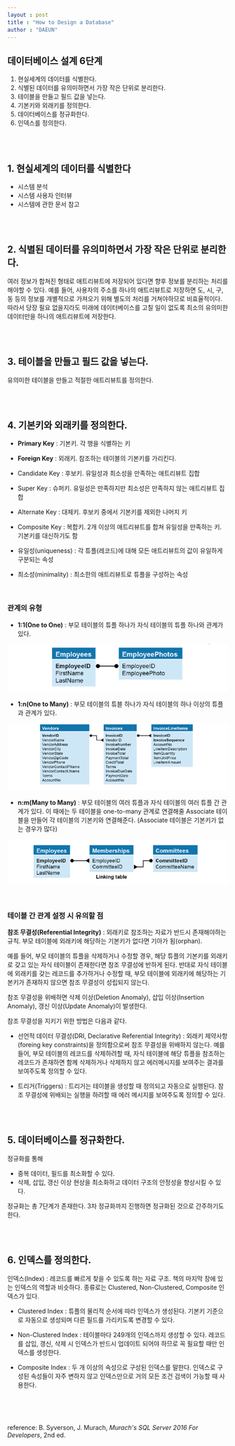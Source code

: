 ```yaml
---
layout : post
title : "How to Design a Database"
author : "DAEUN"
---
```


## 데이터베이스 설계 6단계

1. 현실세계의 데이터를 식별한다.
2. 식별된 데이터를 유의미하면서 가장 작은 단위로 분리한다.
3. 테이블을 만들고 필드 값을 넣는다.
4. 기본키와 외래키를 정의한다.
5. 데이터베이스를 정규화한다.
6. 인덱스를 정의한다.

<br><br>

## 1. 현실세계의 데이터를 식별한다

* 시스템 분석
* 시스템 사용자 인터뷰
* 시스템에 관한 문서 참고

<br><br>

## 2. 식별된 데이터를 유의미하면서 가장 작은 단위로 분리한다.

여러 정보가 합쳐진 형태로 애트리뷰트에 저장되어 있다면 향후 정보를 분리하는 처리를 해야할 수 있다. 예를 들어, 사용자의 주소를 하나의 애트리뷰트로 저장하면 도, 시, 구, 동 등의 정보를 개별적으로 가져오기 위해 별도의 처리를 거쳐야하므로 비효율적이다. 따라서 당장 필요 없을지라도 미래에 데이터베이스를 고칠 일이 없도록 최소의 유의미한 데이터만을 하나의 애트리뷰트에 저장한다.

<br><br>

## 3. 테이블을 만들고 필드 값을 넣는다.

유의미한 테이블을 만들고 적절한 애트리뷰트를 정의한다.

<br><br>

## 4. 기본키와 외래키를 정의한다.

* **Primary Key** : 기본키. 각 행을 식별하는 키
* **Foreign Key** : 외래키. 참조하는 테이블의 기본키를 가리킨다.
* Candidate Key : 후보키. 유일성과 최소성을 만족하는 애트리뷰트 집합
* Super Key : 슈퍼키. 유일성은 만족하지만 최소성은 만족하지 않는 애트리뷰트 집합
* Alternate Key : 대체키. 후보키 중에서 기본키를 제외한 나머지 키
* Composite Key : 복합키. 2개 이상의 애트리뷰트를 합쳐 유일성을 만족하는 키. 기본키를 대신하기도 함

* 유일성(uniqueness) : 각 튜플(레코드)에 대해 모든 애트리뷰트의 값이 유일하게 구분되는 속성
* 최소성(minimality) : 최소한의 애트리뷰트로 튜플을 구성하는 속성

<br>

### 관계의 유형

* **1:1(One to One)** : 부모 테이블의 튜플 하나가 자식 테이블의 튜플 하나와 관계가 있다.

![one-to-one](/assets/images/one-to-one-relationship.PNG)


* **1:n(One to Many)** : 부모 테이블의 튜블 하나가 자식 테이블의 하나 이상의 튜플과 관계가 있다.

![one-to-many](/assets/images/one-to-many-relationship.PNG)


* **n:m(Many to Many)** : 부모 테이블의 여러 튜플과 자식 테이블의 여러 튜플 간 관계가 있다. 이 때에는 두 테이블을 one-to-many 관계로 연결해줄 Associate 테이블을 만들어 각 테이블의 기본키와 연결해준다. (Associate 테이블은 기본키가 없는 경우가 많다)

![many-to-many](/assets/images/many-to-many-relationship.PNG)

<br>

### 테이블 간 관계 설정 시 유의할 점

**참조 무결성(Referential Integrity)** : 외래키로 참조하는 자료가 반드시 존재해야하는 규칙. 부모 테이블에 외래키에 해당하는 기본키가 없다면 기아가 됨(orphan).

예를 들어, 부모 테이블의 튜플을 삭제하거나 수정할 경우, 해당 튜플의 기본키를 외래키로 갖고 있는 자식 테이블이 존재한다면 참조 무결성에 반하게 된다. 반대로 자식 테이블에 외래키를 갖는 레코드를 추가하거나 수정할 때, 부모 테이블에 외래키에 해당하는 기본키가 존재하지 않으면 참조 무결성이 성립되지 않는다.

참조 무결성을 위배하면 삭제 이상(Deletion Anomaly), 삽입 이상(Insertion Anomaly), 갱신 이상(Update Anomaly)이 발생한다.

참조 무결성을 지키기 위한 방법은 다음과 같다.

* 선언적 데이터 무결성(DRI, Declarative Referential Integrity) : 외래키 제약사항(foreing key constraints)을 정의함으로써 참조 무결성을 위배하지 않는다. 예를 들어, 부모 테이블의 레코드를 삭제하려할 때, 자식 테이블에 해당 튜플을 참조하는 레코드가 존재하면 함께 삭제하거나 삭제하지 않고 에러메시지를 보여주는 결과를 보여주도록 정의할 수 있다.

* 트리거(Triggers) : 트리거는 테이블을 생성할 때 정의되고 자동으로 실행된다. 참조 무결성에 위배되는 실행을 하려할 때 에러 메시지를 보여주도록 정의할 수 있다.

<br><br>

## 5. 데이터베이스를 정규화한다.

정규화를 통해
* 중복 데이터, 필드를 최소화할 수 있다.
* 삭제, 삽입, 갱신 이상 현상을 최소화하고 데이터 구조의 안정성을 향상시킬 수 있다.

정규화는 총 7단계가 존재한다. 3차 정규화까지 진행하면 정규화된 것으로 간주하기도한다.

<br><br>

## 6. 인덱스를 정의한다.

인덱스(Index) : 레코드를 빠르게 찾을 수 있도록 하는 자료 구조. 책의 마지막 장에 있는 인덱스의 역할과 비슷하다. 종류로는 Clustered, Non-Clustered, Composite 인덱스가 있다.

* Clustered Index : 튜플의 물리적 순서에 따라 인덱스가 생성된다. 기본키 기준으로 자동으로 생성되며 다른 필드를 가리키도록 변경할 수 있다.

* Non-Clustered Index : 테이블마다 249개의 인덱스까지 생성할 수 있다. 레코드를 삽입, 갱신, 삭제 시 인덱스가 반드시 업데이트 되어야 하므로 꼭 필요할 때만 인덱스를 생성한다.

* Composite Index : 두 개 이상의 속성으로 구성된 인덱스를 말한다. 인덱스로 구성된 속성들이 자주 변하지 않고 인덱스만으로 거의 모든 조건 검색이 가능할 때 사용한다.

<br><br><br>

reference: B. Syverson, J. Murach, _Murach's SQL Server 2016 For Developers_, 2nd ed.